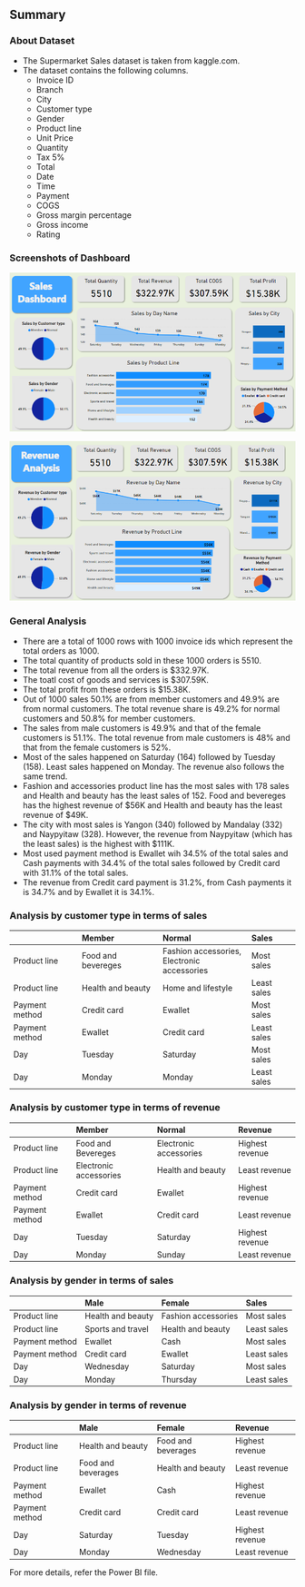 ## Summary

### About Dataset

* The Supermarket Sales dataset is taken from kaggle.com.
* The dataset contains the following columns.
  - Invoice ID
  - Branch
  - City
  - Customer type
  - Gender
  - Product line
  - Unit Price
  - Quantity
  - Tax 5%
  - Total
  - Date
  - Time
  - Payment
  - COGS
  - Gross margin percentage
  - Gross income
  - Rating

### Screenshots of Dashboard

![This is an image of sales dashboard](https://github.com/ravindra0230/Projects/blob/main/Supermarket%20Sales/sales_dashboard.png?raw=true)

![This is an image of revenue dashboard](https://github.com/ravindra0230/Projects/blob/main/Supermarket%20Sales/revenue_dashboard.png?raw=true)

### General Analysis

* There are a total of 1000 rows with 1000 invoice ids which represent the total orders as 1000.
* The total quantity of products sold in these 1000 orders is 5510.
* The total revenue from all the orders is $332.97K.
* The toatl cost of goods and services is $307.59K.
* The total profit from these orders is $15.38K.
* Out of 1000 sales 50.1% are from member customers and 49.9% are from normal customers. The total revenue share is 49.2% for normal customers and 50.8% for member customers.
* The sales from male customers is 49.9% and that of the female customers is 51.1%. The total revenue from male customers is 48% and that from the female customers is 52%.
* Most of the sales happened on Saturday (164) followed by Tuesday (158). Least sales happened on Monday. The revenue also follows the same trend.
* Fashion and accessories product line has the most sales with 178 sales and Health and beauty has the least sales of 152. Food and bevereges has the highest revenue of $56K and Health and beauty has the least revenue of $49K.
* The city with most sales is Yangon (340) followed by Mandalay (332) and Naypyitaw (328). However, the revenue from Naypyitaw (which has the least sales) is the highest with $111K.
* Most used payment method is Ewallet wih 34.5% of the total sales and Cash payments with 34.4% of the total sales followed by Credit card with 31.1% of the total sales.
* The revenue from Credit card payment is 31.2%, from Cash payments it is 34.7% and by Ewallet it is 34.1%.

### Analysis by customer type in terms of sales

|                | Member             | Normal                                           | Sales       |
| :------------- | :----------------- | :----------------------------------------------- | :---------- |
| Product line   | Food and bevereges | Fashion accessories,<br />Electronic accessories | Most sales  |
| Product line   | Health and beauty  | Home and lifestyle                               | Least sales |
| Payment method | Credit card        | Ewallet                                          | Most sales  |
| Payment method | Ewallet            | Credit card                                      | Least sales |
| Day            | Tuesday            | Saturday                                         | Most sales  |
| Day            | Monday             | Monday                                           | Least sales |

### Analysis by customer type in terms of revenue

|                | Member                 | Normal                 | Revenue         |
| :------------- | :--------------------- | :--------------------- | :-------------- |
| Product line   | Food and Bevereges     | Electronic accessories | Highest revenue |
| Product line   | Electronic accessories | Health and beauty      | Least revenue   |
| Payment method | Credit card            | Ewallet                | Highest revenue |
| Payment method | Ewallet                | Credit card            | Least revenue   |
| Day            | Tuesday                | Saturday               | Highest revenue |
| Day            | Monday                 | Sunday                 | Least revenue   |

### Analysis by gender in terms of sales

|                | Male              | Female              | Sales       |
| :------------- | :---------------- | :------------------ | :---------- |
| Product line   | Health and beauty | Fashion accessories | Most sales  |
| Product line   | Sports and travel | Health and beauty   | Least sales |
| Payment method | Ewallet           | Cash                | Most sales  |
| Payment method | Credit card       | Ewallet             | Least sales |
| Day            | Wednesday         | Saturday            | Most sales  |
| Day            | Monday            | Thursday            | Least sales |

### Analysis by gender in terms of revenue

|                | Male               | Female             | Revenue         |
| :------------- | :----------------- | :----------------- | :-------------- |
| Product line   | Health and beauty  | Food and beverages | Highest revenue |
| Product line   | Food and beverages | Health and beauty  | Least revenue   |
| Payment method | Ewallet            | Cash               | Highest revenue |
| Payment method | Credit card        | Credit card        | Least revenue   |
| Day            | Saturday           | Tuesday            | Highest revenue |
| Day            | Monday             | Wednesday          | Least revenue   |

For more details, refer the Power BI file.
